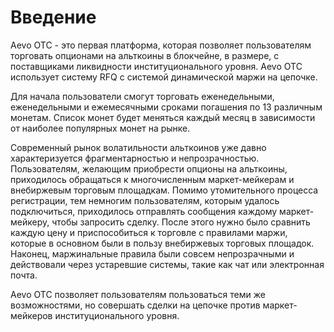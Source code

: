 # Введение

Aevo OTC - это первая платформа, которая позволяет пользователям торговать опционами на альткоины в блокчейне, в размере, с поставщиками ликвидности институционального уровня. Aevo OTC использует систему RFQ с системой динамической маржи на цепочке.

Для начала пользователи смогут торговать еженедельными, еженедельными и ежемесячными сроками погашения по 13 различным монетам. Список монет будет меняться каждый месяц в зависимости от наиболее популярных монет на рынке.

Современный рынок волатильности альткоинов уже давно характеризуется фрагментарностью и непрозрачностью. Пользователям, желающим приобрести опционы на альткоины, приходилось обращаться к многочисленным маркет-мейкерам и внебиржевым торговым площадкам. Помимо утомительного процесса регистрации, тем немногим пользователям, которым удалось подключиться, приходилось отправлять сообщения каждому маркет-мейкеру, чтобы запросить сделку. После этого нужно было сравнить каждую цену и приспособиться к торговле с правилами маржи, которые в основном были в пользу внебиржевых торговых площадок. Наконец, маржинальные правила были совсем непрозрачными и действовали через устаревшие системы, такие как чат или электронная почта.

Aevo OTC позволяет пользователям пользоваться теми же возможностями, но совершать сделки на цепочке против маркет-мейкеров институционального уровня.

